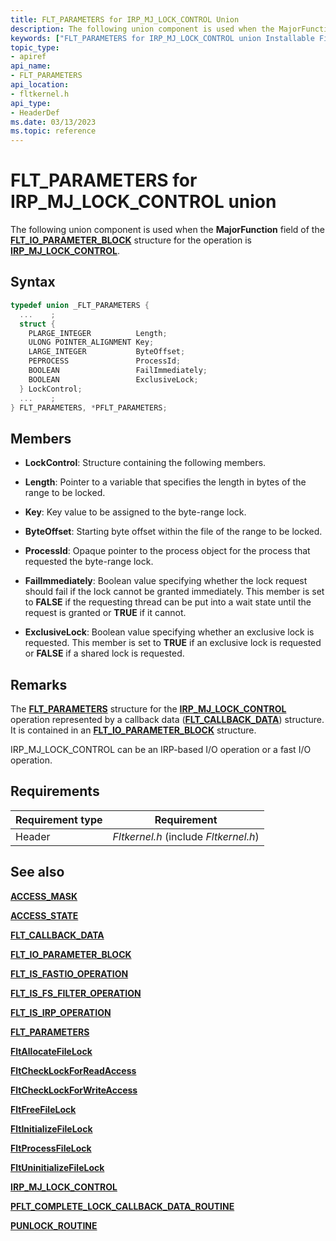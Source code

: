 ```yaml
---
title: FLT_PARAMETERS for IRP_MJ_LOCK_CONTROL Union
description: The following union component is used when the MajorFunction field of the FLT_IO_PARAMETER_BLOCK structure for the operation is IRP_MJ_LOCK_CONTROL.
keywords: ["FLT_PARAMETERS for IRP_MJ_LOCK_CONTROL union Installable File System Drivers", "FLT_PARAMETERS union Installable File System Drivers", "PFLT_PARAMETERS union pointer Installable File System Drivers"]
topic_type:
- apiref
api_name:
- FLT_PARAMETERS
api_location:
- fltkernel.h
api_type:
- HeaderDef
ms.date: 03/13/2023
ms.topic: reference
---
```


# FLT_PARAMETERS for IRP_MJ_LOCK_CONTROL union

The following union component is used when the **MajorFunction** field of the [**FLT_IO_PARAMETER_BLOCK**](/windows-hardware/drivers/ddi/fltkernel/ns-fltkernel-_flt_io_parameter_block) structure for the operation is [**IRP_MJ_LOCK_CONTROL**](irp-mj-lock-control.md).

## Syntax

``` C
typedef union _FLT_PARAMETERS {
  ...    ;
  struct {
    PLARGE_INTEGER          Length;
    ULONG POINTER_ALIGNMENT Key;
    LARGE_INTEGER           ByteOffset;
    PEPROCESS               ProcessId;
    BOOLEAN                 FailImmediately;
    BOOLEAN                 ExclusiveLock;
  } LockControl;
  ...    ;
} FLT_PARAMETERS, *PFLT_PARAMETERS;
```

## Members

- **LockControl**: Structure containing the following members.

- **Length**: Pointer to a variable that specifies the length in bytes of the range to be locked.

- **Key**: Key value to be assigned to the byte-range lock.

- **ByteOffset**: Starting byte offset within the file of the range to be locked.

- **ProcessId**: Opaque pointer to the process object for the process that requested the byte-range lock.

- **FailImmediately**: Boolean value specifying whether the lock request should fail if the lock cannot be granted immediately. This member is set to **FALSE** if the requesting thread can be put into a wait state until the request is granted or **TRUE** if it cannot.  

- **ExclusiveLock**: Boolean value specifying whether an exclusive lock is requested. This member is set to **TRUE** if an exclusive lock is requested or **FALSE** if a shared lock is requested.

## Remarks

The [**FLT_PARAMETERS**](/windows-hardware/drivers/ddi/fltkernel/ns-fltkernel-_flt_parameters) structure for the [**IRP_MJ_LOCK_CONTROL**](irp-mj-lock-control.md) operation represented by a callback data ([**FLT_CALLBACK_DATA**](/windows-hardware/drivers/ddi/fltkernel/ns-fltkernel-_flt_callback_data)) structure. It is contained in an [**FLT_IO_PARAMETER_BLOCK**](/windows-hardware/drivers/ddi/fltkernel/ns-fltkernel-_flt_io_parameter_block) structure.

IRP_MJ_LOCK_CONTROL can be an IRP-based I/O operation or a fast I/O operation.

## Requirements

| Requirement type | Requirement |
| ---------------- | ----------- |
| Header | *Fltkernel.h* (include *Fltkernel.h*) |

## See also

[**ACCESS_MASK**](../kernel/access-mask.md)

[**ACCESS_STATE**](/windows-hardware/drivers/ddi/wdm/ns-wdm-_access_state)

[**FLT_CALLBACK_DATA**](/windows-hardware/drivers/ddi/fltkernel/ns-fltkernel-_flt_callback_data)

[**FLT_IO_PARAMETER_BLOCK**](/windows-hardware/drivers/ddi/fltkernel/ns-fltkernel-_flt_io_parameter_block)

[**FLT_IS_FASTIO_OPERATION**](/windows-hardware/drivers/ddi/index)

[**FLT_IS_FS_FILTER_OPERATION**](/previous-versions/ff544648(v=vs.85))

[**FLT_IS_IRP_OPERATION**](/previous-versions/ff544654(v=vs.85))

[**FLT_PARAMETERS**](/windows-hardware/drivers/ddi/fltkernel/ns-fltkernel-_flt_parameters)

[**FltAllocateFileLock**](/windows-hardware/drivers/ddi/fltkernel/nf-fltkernel-fltallocatefilelock)

[**FltCheckLockForReadAccess**](/windows-hardware/drivers/ddi/fltkernel/nf-fltkernel-fltchecklockforreadaccess)

[**FltCheckLockForWriteAccess**](/windows-hardware/drivers/ddi/fltkernel/nf-fltkernel-fltchecklockforwriteaccess)

[**FltFreeFileLock**](/windows-hardware/drivers/ddi/fltkernel/nf-fltkernel-fltfreefilelock)

[**FltInitializeFileLock**](/windows-hardware/drivers/ddi/fltkernel/nf-fltkernel-fltinitializefilelock)

[**FltProcessFileLock**](/windows-hardware/drivers/ddi/fltkernel/nf-fltkernel-fltprocessfilelock)

[**FltUninitializeFileLock**](/windows-hardware/drivers/ddi/fltkernel/nf-fltkernel-fltuninitializefilelock)

[**IRP_MJ_LOCK_CONTROL**](irp-mj-lock-control.md)

[**PFLT_COMPLETE_LOCK_CALLBACK_DATA_ROUTINE**](/windows-hardware/drivers/ddi/fltkernel/nc-fltkernel-pflt_complete_lock_callback_data_routine)

[**PUNLOCK_ROUTINE**](/windows-hardware/drivers/ddi/ntifs/nc-ntifs-punlock_routine)
